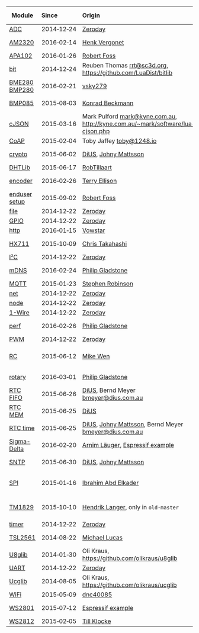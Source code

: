 Module        | Since         | Origin     | Contributor | Doc Status
------------- | :------------ | :----------| :-----------| :-------------------
[ADC](https://github.com/nodemcu/nodemcu-firmware/blob/dev/app/modules/adc.c)  | 2014&#8209;12&#8209;24 | [Zeroday](https://github.com/funshine) | [Zeroday](https://github.com/funshine) | :white_check_mark:
[AM2320](https://github.com/nodemcu/nodemcu-firmware/blob/dev/app/modules/am2320.c) | 2016&#8209;02&#8209;14 | [Henk Vergonet](https://github.com/hvegh) | [Henk Vergonet](https://github.com/hvegh) | :white_check_mark:
[APA102](https://github.com/nodemcu/nodemcu-firmware/blob/dev/app/modules/apa102.c) | 2016&#8209;01&#8209;26 | [Robert Foss](https://github.com/robertfoss) | [Robert Foss](https://github.com/robertfoss) | :white_check_mark:
[bit](https://github.com/nodemcu/nodemcu-firmware/blob/dev/app/modules/bit.c)  | 2014&#8209;12&#8209;24 | Reuben Thomas <rrt@sc3d.org>, https://github.com/LuaDist/bitlib | [Zeroday](https://github.com/funshine) | :white_check_mark:
[BME280 BMP280](https://github.com/nodemcu/nodemcu-firmware/blob/dev/app/modules/bme280.c)  | 2016&#8209;02&#8209;21 | [vsky279](https://github.com/vsky279) | [vsky279](https://github.com/vsky279) | :white_check_mark:
[BMP085](https://github.com/nodemcu/nodemcu-firmware/blob/dev/app/modules/bmp085.c)  | 2015&#8209;08&#8209;03 | [Konrad Beckmann](https://github.com/kbeckmann) | [Konrad Beckmann](https://github.com/kbeckmann) | :white_check_mark:
[cJSON](https://github.com/nodemcu/nodemcu-firmware/tree/dev/app/coap)  | 2015&#8209;03&#8209;16 | Mark Pulford <mark@kyne.com.au>, http://kyne.com.au/~mark/software/lua-cjson.php | [Zeroday](https://github.com/funshine) | :white_check_mark:
[CoAP](https://github.com/nodemcu/nodemcu-firmware/tree/dev/app/coap)  | 2015&#8209;02&#8209;04 | Toby Jaffey <toby@1248.io> | [Zeroday](https://github.com/funshine) | :white_check_mark: 
[crypto](https://github.com/nodemcu/nodemcu-firmware/tree/dev/app/crypto)  | 2015&#8209;06&#8209;02 | [DiUS](https://github.com/DiUS), [Johny Mattsson](https://github.com/jmattsson) | [Johny Mattsson](https://github.com/jmattsson) | :white_check_mark:
[DHTLib](https://github.com/nodemcu/nodemcu-firmware/tree/dev/app/dhtlib)  | 2015&#8209;06&#8209;17 | [RobTillaart](https://github.com/RobTillaart/Arduino/tree/master/libraries/DHTlib) | [Vowstar](https://github.com/vowstar) | :white_check_mark:
[encoder](https://github.com/nodemcu/nodemcu-firmware/blob/dev/app/modules/encoder.c)  | 2016&#8209;02&#8209;26 | [Terry Ellison](https://github.com/TerryE) | [Terry Ellison](https://github.com/TerryE) | :white_check_mark:
[enduser setup](https://github.com/nodemcu/nodemcu-firmware/blob/dev/app/modules/enduser_setup.c)  | 2015&#8209;09&#8209;02 | [Robert Foss](https://github.com/robertfoss) | [Robert Foss](https://github.com/robertfoss) | :white_check_mark:
[file](https://github.com/nodemcu/nodemcu-firmware/blob/dev/app/modules/file.c)  | 2014&#8209;12&#8209;22 | [Zeroday](https://github.com/funshine) | [Zeroday](https://github.com/funshine) | :white_check_mark:
[GPIO](https://github.com/nodemcu/nodemcu-firmware/blob/dev/app/modules/gpio.c)  | 2014&#8209;12&#8209;22 | [Zeroday](https://github.com/funshine) | [Zeroday](https://github.com/funshine) | :white_check_mark:
[http](https://github.com/nodemcu/nodemcu-firmware/blob/dev/app/modules/http.c) | 2016&#8209;01&#8209;15 | [Vowstar](https://github.com/vowstar) | [Vowstar](https://github.com/vowstar) | :white_check_mark: |
[HX711](https://github.com/nodemcu/nodemcu-firmware/commits/dev/app/modules/hx711.c)  | 2015&#8209;10&#8209;09 | [Chris Takahashi](https://github.com/christakahashi) | [Chris Takahashi](https://github.com/christakahashi) | :white_check_mark:
[I²C](https://github.com/nodemcu/nodemcu-firmware/blob/dev/app/modules/i2c.c)  | 2014&#8209;12&#8209;22 | [Zeroday](https://github.com/funshine) | [Zeroday](https://github.com/funshine) | :white_check_mark: 
[mDNS](https://github.com/nodemcu/nodemcu-firmware/commits/dev/app/modules/mdns.c) | 2016&#8209;02&#8209;24 | [Philip Gladstone](https://github.com/pjsg) | [Philip Gladstone](https://github.com/pjsg) | :white_check_mark: 
[MQTT](https://github.com/nodemcu/nodemcu-firmware/tree/dev/app/mqtt)  | 2015&#8209;01&#8209;23 | [Stephen Robinson](https://github.com/esar/contiki-mqtt) | [Tuan PM](https://github.com/tuanpmt/esp_mqtt) | :white_check_mark:
[net](https://github.com/nodemcu/nodemcu-firmware/commits/dev/app/modules/net.c)  | 2014&#8209;12&#8209;22 | [Zeroday](https://github.com/funshine) | [Zeroday](https://github.com/funshine) | :white_check_mark:
[node](https://github.com/nodemcu/nodemcu-firmware/commits/dev/app/modules/node.c)  | 2014&#8209;12&#8209;22 | [Zeroday](https://github.com/funshine) | [Zeroday](https://github.com/funshine) | :white_check_mark:
[1-Wire](https://github.com/nodemcu/nodemcu-firmware/commits/dev/app/modules/ow.c)  | 2014&#8209;12&#8209;22 | [Zeroday](https://github.com/funshine) | [Zeroday](https://github.com/funshine) | :white_check_mark: 
[perf](https://github.com/nodemcu/nodemcu-firmware/commits/dev/app/modules/perf.c) | 2016&#8209;02&#8209;26 | [Philip Gladstone](https://github.com/pjsg) | [Philip Gladstone](https://github.com/pjsg) |
[PWM](https://github.com/nodemcu/nodemcu-firmware/commits/dev/app/modules/pwm.c)  | 2014&#8209;12&#8209;22 | [Zeroday](https://github.com/funshine) | [Zeroday](https://github.com/funshine) | :white_check_mark: 
[RC](https://github.com/nodemcu/nodemcu-firmware/commits/dev/app/modules/rc.c)  | 2015&#8209;06&#8209;12 | [Mike Wen](https://github.com/mikewen) | [Mike Wen](https://github.com/mikewen) | **API doc n/a**
[rotary](https://github.com/nodemcu/nodemcu-firmware/blob/dev/app/driver/rotary.c)  | 2016&#8209;03&#8209;01 | [Philip Gladstone](https://github.com/pjsg) | [Philip Gladstone](https://github.com/pjsg) | :white_check_mark:
[RTC FIFO](https://github.com/nodemcu/nodemcu-firmware/commits/dev/app/modules/rtcfifo.c)  | 2015&#8209;06&#8209;26 | [DiUS](https://github.com/DiUS), Bernd Meyer <bmeyer@dius.com.au> | [Johny Mattsson](https://github.com/jmattsson) | :white_check_mark:
[RTC MEM](https://github.com/nodemcu/nodemcu-firmware/commits/dev/app/modules/rtcmem.c)  | 2015&#8209;06&#8209;25 | [DiUS](https://github.com/DiUS) | [Johny Mattsson](https://github.com/jmattsson) | :white_check_mark:
[RTC time](https://github.com/nodemcu/nodemcu-firmware/commits/dev/app/modules/rtctime.c)  | 2015&#8209;06&#8209;25 | [DiUS](https://github.com/DiUS), [Johny Mattsson](https://github.com/jmattsson), Bernd Meyer <bmeyer@dius.com.au> | [Johny Mattsson](https://github.com/jmattsson) | :white_check_mark:
[Sigma-Delta](https://github.com/nodemcu/nodemcu-firmware/commits/dev/app/modules/sigma_delta.c) | 2016&#8209;02&#8209;20 | [Arnim Läuger](https://github.com/devsaurus), [Espressif example](http://bbs.espressif.com/viewtopic.php?t=49) | [Arnim Läuger](https://github.com/devsaurus) | :white_check_mark:
[SNTP](https://github.com/nodemcu/nodemcu-firmware/commits/dev/app/modules/sntp.c)  | 2015&#8209;06&#8209;30 | [DiUS](https://github.com/DiUS), [Johny Mattsson](https://github.com/jmattsson) | [Johny Mattsson](https://github.com/jmattsson) | :white_check_mark:
[SPI](https://github.com/nodemcu/nodemcu-firmware/commits/dev/app/modules/spi.c)  | 2015&#8209;01&#8209;16 | [Ibrahim Abd Elkader](https://github.com/iabdalkader) | [Ibrahim Abd Elkader](https://github.com/iabdalkader) | :white_check_mark:
[TM1829](https://github.com/nodemcu/nodemcu-firmware/commits/old-master/app/modules/tm1829.c)  | 2015&#8209;10&#8209;10 | [Hendrik Langer](https://github.com/h3ndrik), only in `old-master` | [Hendrik Langer](https://github.com/h3ndrik) | **API doc n/a**
[timer](https://github.com/nodemcu/nodemcu-firmware/commits/dev/app/modules/tmr.c)  | 2014&#8209;12&#8209;22 | [Zeroday](https://github.com/funshine) | [Zeroday](https://github.com/funshine) | :white_check_mark:
[TSL2561](https://github.com/nodemcu/nodemcu-firmware/tree/dev/app/tsl2561)  | 2014&#8209;08&#8209;22 | [Michael Lucas](https://github.com/Aeprox) | [Michael Lucas](https://github.com/Aeprox) | :white_check_mark:
[U8glib](https://github.com/nodemcu/nodemcu-firmware/tree/dev/app/u8glib)  | 2014&#8209;01&#8209;30 | Oli Kraus, https://github.com/olikraus/u8glib | [Arnim Läuger](https://github.com/devsaurus) | :white_check_mark:
[UART](https://github.com/nodemcu/nodemcu-firmware/commits/dev/app/modules/uart.c)  | 2014&#8209;12&#8209;22 | [Zeroday](https://github.com/funshine) | [Zeroday](https://github.com/funshine) | :white_check_mark:
[Ucglib](https://github.com/nodemcu/nodemcu-firmware/tree/dev/app/ucglib)  | 2014&#8209;08&#8209;05 | Oli Kraus, https://github.com/olikraus/ucglib | [Arnim Läuger](https://github.com/devsaurus) | :white_check_mark:
[WiFi](https://github.com/nodemcu/nodemcu-firmware/commits/dev/app/modules/wifi.c)  | 2015&#8209;05&#8209;09 | [dnc40085](https://github.com/dnc40085) | [dnc40085](https://github.com/dnc40085) | :white_check_mark:
[WS2801](https://github.com/nodemcu/nodemcu-firmware/blob/dev/app/modules/ws2801.c)  | 2015&#8209;07&#8209;12 | [Espressif example](https://github.com/CHERTS/esp8266-devkit/blob/master/Espressif/examples/EspLightNode/user/ws2801.c) | [Konrad Beckmann](https://github.com/kbeckmann) | :white_check_mark:
[WS2812](https://github.com/nodemcu/nodemcu-firmware/blob/dev/app/modules/ws2801.c)  | 2015&#8209;02&#8209;05 | [Till Klocke](https://github.com/dereulenspiegel) | [Till Klocke](https://github.com/dereulenspiegel) | :white_check_mark:
